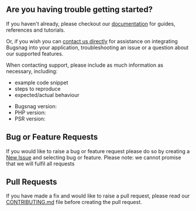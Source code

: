 ## Are you having trouble getting started?
If you haven't already, please checkout our [documentation](https://docs.bugsnag.com/platforms/php/laravel/) for guides, references and tutorials.

Or, if you wish you can [contact us directly](mailto:support@bugsnag.com) for assistance on integrating Bugsnag into your application, troubleshooting an issue or a question about our supported features.

When contacting support, please include as much information as necessary, including:

- example code snippet
- steps to reproduce
- expected/actual behaviour 

* Bugsnag version:
* PHP version:
* PSR version:

## Bug or Feature Requests
If you would like to raise a bug or feature request please do so by creating a [New Issue](https://github.com/bugsnag/bugsnag-psr-logger/issues/new/choose) and selecting bug or feature.
Please note: we cannot promise that we will fulfil all requests

## Pull Requests
If you have made a fix and would like to raise a pull request, please read our [CONTRIBUTING.md](../CONTRIBUTING.md) file before creating the pull request.
